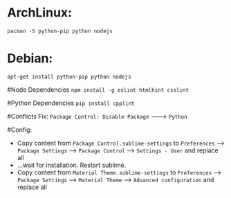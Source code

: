 # ArchLinux:
`pacman -S python-pip python nodejs`

# Debian:
`apt-get install python-pip python nodejs`

#Node Dependencies
`npm install -g eslint htmlhint csslint`

#Python Dependencies
`pip install cpplint`

#Conflicts Fix:
`Package Control: Disable Package` ---> `Python`

#Config:
- Copy content from `Package Control.sublime-settings` to `Preferences` --> `Package Settings` --> `Package Control` --> `Settings - User` and replace all
- ...wait for installation. Restart sublime.
- Copy content from `Material Theme.sublime-settings` to `Preferences` --> `Package Settings` --> `Material Theme` --> `Advanced configuration` and replace all
